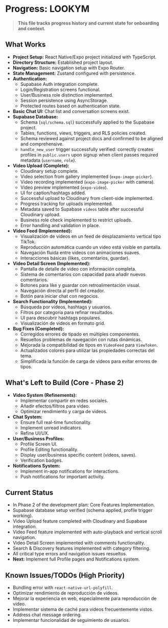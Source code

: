 # Progress: LOOKYM

> **This file tracks progress history and current state for onboarding and context.**

## What Works

- **Project Setup:** React Native/Expo project initialized with TypeScript.
- **Directory Structure:** Established project layout.
- **Navigation:** Basic navigation setup with Expo Router.
- **State Management:** Zustand configured with persistence.
- **Authentication:**
  - Supabase Auth integration complete.
  - Login/Registration screens functional.
  - User/Business role distinction implemented.
  - Session persistence using AsyncStorage.
  - Protected routes based on authentication state.
- **Basic Chat UI:** Chat list and conversation screens exist.
- **Supabase Database:**
  - Schema (`sql/schema.sql`) successfully applied to the Supabase project.
  - Tables, functions, views, triggers, and RLS policies created.
  - Schema reviewed against project docs and confirmed to be aligned and comprehensive.
  - `handle_new_user` trigger successfully verified: correctly creates profiles in `public.users` upon signup when client passes required metadata (`username`, `role`).
- **Video Upload (Complete):**
  - Cloudinary setup complete.
  - Video selection from gallery implemented (`expo-image-picker`).
  - Video recording implemented (`expo-image-picker` with camera).
  - Video preview implemented (`expo-video`).
  - UI for caption/hashtags added.
  - Successful upload to Cloudinary from client-side implemented.
  - Progress tracking for uploads implemented.
  - Metadata saved to Supabase `videos` table after successful Cloudinary upload.
  - Business role check implemented to restrict uploads.
  - Error handling and validation in place.
- **Video Feed (Implemented):**
  - Visualización de videos en un feed de desplazamiento vertical tipo TikTok.
  - Reproducción automática cuando un video está visible en pantalla.
  - Navegación fluida entre videos con animaciones suaves.
  - Interacciones básicas (likes, comentarios, guardar).
- **Video Detail Screen (Implemented):**
  - Pantalla de detalle de video con información completa.
  - Sistema de comentarios con capacidad para añadir nuevos comentarios.
  - Botones para like y guardar con retroalimentación visual.
  - Navegación directa al perfil del creador.
  - Botón para iniciar chat con negocios.
- **Search Functionality (Implemented):**
  - Búsqueda por videos, hashtags y usuarios.
  - Filtros por categoría para refinar resultados.
  - UI para descubrir hashtags populares.
  - Visualización de videos en formato grid.
- **Bug Fixes (Completed):**
  - Corregidos errores de tipado en múltiples componentes.
  - Resueltos problemas de navegación con rutas dinámicas.
  - Mejorada la compatibilidad de tipos en `VideoFeed` para `ViewToken`.
  - Actualizados colores para utilizar las propiedades correctas del tema.
  - Simplificada la función de carga de videos para evitar errores de tipos.

## What's Left to Build (Core - Phase 2)

- **Video System (Refinements):**
  - Implementar compartir en redes sociales.
  - Añadir efectos/filtros para video.
  - Optimizar rendimiento y carga de videos.
- **Chat System:**
  - Ensure full real-time functionality.
  - Implement unread indicators.
  - Refine UI/UX.
- **User/Business Profiles:**
  - Profile Screen UI.
  - Profile Editing functionality.
  - Display user/business specific content (videos, saves).
  - Verification badges.
- **Notifications System:**
  - Implement in-app notifications for interactions.
  - Push notifications for important activity.

## Current Status

- In Phase 2 of the development plan: Core Features Implementation.
- Supabase database setup verified (schema applied, profile trigger working).
- Video Upload feature completed with Cloudinary and Supabase integration.
- Video Feed feature implemented with auto-playback and vertical scroll navigation.
- Video Detail Screen implemented with comments functionality.
- Search & Discovery features implemented with category filtering.
- All critical type errors and navigation issues resueltos.
- **Next:** Implement full Profile pages and Notifications system.

## Known Issues/TODOs (High Priority)

- Bundling error with `react-native-url-polyfill`.
- Optimizar rendimiento de reproducción de videos.
- Mejorar la experiencia en web, especialmente para reproducción de video.
- Implementar sistema de caché para videos frecuentemente vistos.
- Address chat message ordering.
- Implementar funcionalidad de seguimiento de usuarios.
